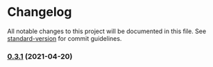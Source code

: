 # Changelog

All notable changes to this project will be documented in this file. See [standard-version](https://github.com/conventional-changelog/standard-version) for commit guidelines.

### [0.3.1](https://gitlab.internal.team-parallax.com/belwue/ffmpeg-webservice/compare/v0.3.0...v0.3.1) (2021-04-20)
